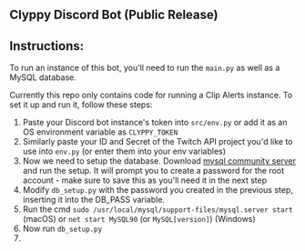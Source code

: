 ## Clyppy Discord Bot (Public Release)

## Instructions:

To run an instance of this bot, you'll need to run the `main.py` as well as a MySQL database.

Currently this repo only contains code for running a Clip Alerts instance. To set it up and run it, follow these steps:

1. Paste your Discord bot instance's token into `src/env.py` or add it as an OS environment variable as `CLYPPY_TOKEN`
2. Similarly paste your ID and Secret of the Twitch API project you'd like to use into `env.py` (or enter them into your env variables)
3. Now we need to setup the database. Download [mysql community server](https://dev.mysql.com/downloads/mysql/) and run the setup. It will prompt you to create a password for the root account - make sure to save this as you'll need it in the next step
4. Modify `db_setup.py` with the password you created in the previous step, inserting it into the DB_PASS variable.
5. Run the cmd `sudo /usr/local/mysql/support-files/mysql.server start` (macOS) or `net start MySQL90` (or `MySQL[version]`) (Windows)
6. Now run `db_setup.py`
7. 